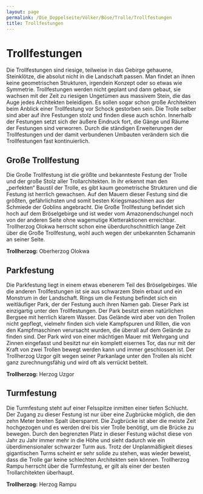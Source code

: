 ```yaml
---
layout: page
permalink: /Die_Doppelseite/Völker/Böse/Trolle/Trollfestungen
title: Trollfestungen
---
```


# Trollfestungen

Die Trollfestungen sind riesige, teilweise in das Gebirge gehauene, Steinklötze, die absolut nicht in die Landschaft passen. Man findet an ihnen keine geometrischen Strukturen, irgendein Konzept oder so etwas wie Symmetrie. Trollfestungen werden nicht geplant und dann gebaut, sie wachsen mit der Zeit zu riesigen Ungetümen aus massivem Stein, die das Auge jedes Architekten beleidigen. Es sollen sogar schon große Architekten beim Anblick einer Trollfestung vor Schock gestorben sein. Die Trolle selber sind aber auf ihre Festungen stolz und finden diese auch schön. Innerhalb der Festungen setzt sich der äußere Eindruck fort, die Gänge und Räume der Festungen sind verworren. Durch die ständigen Erweiterungen der Trollfestungen und der damit verbundenen Umbauten verändern sich die Trollfestungen fast kontinuierlich.

## Große Trollfestung

Die Große Trollfestung ist die größte und bekannteste Festung der Trolle und der große Stolz aller Trollarchitekten. In ihr erkennt man den &bdquo;perfekten&ldquo; Baustil der Trolle, es gibt kaum geometrische Strukturen und die Festung ist herrlich gewachsen. Auf den Mauern dieser Festung sind die größten, gefährlichsten und somit besten Kriegsmaschinen aus der Schmiede der Goblins angebracht. Die Große Trollfestung befindet sich hoch auf dem Bröselgebirge und ist weder vom Amazonendschungel noch von der anderen Seite ohne wagemutige Kletteraktionen erreichbar. Trollherzog Olokwa herrscht schon eine überdurchschnittlich lange Zeit über die Große Trollfestung, wohl auch wegen der unbekannten Schamanin an seiner Seite.

**Trollherzog:** Oberherzog Olokwa

## Parkfestung

Die Parkfestung liegt in einem etwas ebenerem Teil des Bröselgebirges. Wie die anderen Trollfestungen ist sie aus schwarzem Stein erbaut und ein Monstrum in der Landschaft. Rings um die Festung befindet sich ein weitläufiger Park, der der Festung auch ihren Namen gab. Dieser Park ist einzigartig unter den Trollfestungen. Der Park besitzt einen natürlichen Bergsee mit herrlich klarem Wasser. Das Gelände wird aber von den Trollen nicht gepflegt, vielmehr finden sich viele Kampfspuren und Rillen, die von den Kampfmaschinen verursacht wurden, die überall auf dem Gelände zu finden sind. Der Park wird von einer mächtigen Mauer mit Wehrgang und Zinnen eingefasst und besitzt nur ein komplett eisernes Tor, das nur mit der Kraft von zwei Trollen bewegt werden kann und immer geschlossen ist. Der Trollherzog Uzgor gilt wegen seiner Parkanlage unter den Trollen als nicht ganz zurechnungsfähig und wird oft als verrückt betitelt.

**Trollherzog:** Herzog Uzgor

## Turmfestung

Die Turmfestung steht auf einer Felsspitze inmitten einer tiefen Schlucht. Der Zugang zu dieser Festung ist nur über eine Zugbrücke möglich, die den zehn Meter breiten Spalt überspannt. Die Zugbrücke ist aber die meiste Zeit hochgezogen und es werden drei bis vier Trolle benötigt, um die Brücke zu bewegen. Durch den begrenzten Platz in dieser Festung wächst diese von Jahr zu Jahr immer mehr in die Höhe und sieht dadurch wie ein überdimensionaler schwarzer Turm aus. Trotz der Unplanmäßigkeit dieses gigantischen Turms scheint er sehr solide zu stehen, was wieder beweist, dass die Trolle gar keine schlechten Architekten sein können. Trollherzog Rampu herrscht über die Turmfestung, er gilt als einer der besten Trollarchitekten überhaupt.

**Trollherzog:** Herzog Rampu
